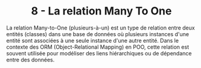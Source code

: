 <h1 align="center" id="title">
8 - La relation Many To One
</h1>
<p id="description"> 
La relation Many-to-One (plusieurs-à-un) est un type de relation entre deux entités (classes) dans
une base de données où plusieurs instances d'une entité sont associées à une seule instance d'une
autre entité.
Dans le contexte des ORM (Object-Relational Mapping) en POO, cette relation est souvent utilisée
pour modéliser des liens hiérarchiques ou de dépendance entre des données.
</p>